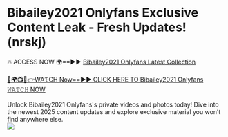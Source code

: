 # Bibailey2021 Onlyfans Exclusive Content Leak - Fresh Updates! (nrskj)

🔥 ACCESS NOW 🌍==►► <a href="https://tinyurl.com/kvy9nzfs" rel="nofollow">Bibailey2021 Onlyfans Latest Collection</a>
<br><br>
[🔴🌍📺📱👉WA𝚃CH Now==►► CLICK HERE TO Bibailey2021 Onlyfans 𝚆𝙰𝚃𝙲𝙷 NOW](https://tinyurl.com/kvy9nzfs)
<br><br>
Unlock Bibailey2021 Onlyfans's private videos and photos today! Dive into the newest 2025 content updates and explore exclusive material you won’t find anywhere else.
<br>
<a href="https://tinyurl.com/kvy9nzfs" rel="nofollow" data-target="animated-image.originalLink"><img src="https://camo.githubusercontent.com/8a4f000d20f83aca3bf7ec5f350d767afa0574a8a352519fd8cfa583a6f93a33/68747470733a2f2f692e696d6775722e636f6d2f644a486b345a712e676966" data-canonical-src="https://i.imgur.com/dJHk4Zq.gif" style="max-width: 100%; display: inline-block;" data-target="animated-image.originalImage"></a>
<br>
